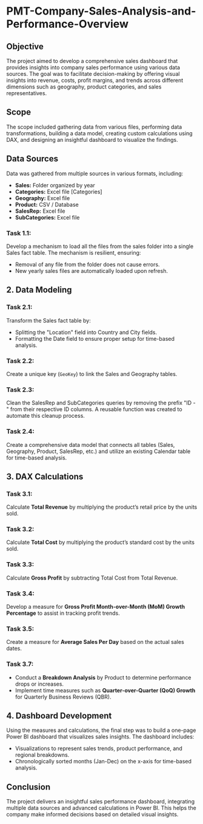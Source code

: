 # PMT-Company-Sales-Analysis-and-Performance-Overview
## Objective
The project aimed to develop a comprehensive sales dashboard that provides insights into company sales performance using various data sources. The goal was to facilitate decision-making by offering visual insights into revenue, costs, profit margins, and trends across different dimensions such as geography, product categories, and sales representatives.
## Scope 
The scope included gathering data from various files, performing data transformations, building a data model, creating custom calculations using DAX, and designing an insightful dashboard to visualize the findings.

## Data Sources
Data was gathered from multiple sources in various formats, including:

- **Sales:** Folder organized by year
- **Categories:** Excel file [Categories]
- **Geography:** Excel file
- **Product:** CSV / Database
- **SalesRep:** Excel file
- **SubCategories:** Excel file
  
### Task 1.1: 
Develop a mechanism to load all the files from the sales folder into a single Sales fact table. The mechanism is resilient, ensuring:
- Removal of any file from the folder does not cause errors.
- New yearly sales files are automatically loaded upon refresh.

## 2. Data Modeling

### Task 2.1:  
Transform the Sales fact table by:
- Splitting the "Location" field into Country and City fields.
- Formatting the Date field to ensure proper setup for time-based analysis.

### Task 2.2:  
Create a unique key (`GeoKey`) to link the Sales and Geography tables.

### Task 2.3:  
Clean the SalesRep and SubCategories queries by removing the prefix "ID - " from their respective ID columns. A reusable function was created to automate this cleanup process.

### Task 2.4:  
Create a comprehensive data model that connects all tables (Sales, Geography, Product, SalesRep, etc.) and utilize an existing Calendar table for time-based analysis.

## 3. DAX Calculations

### Task 3.1:  
Calculate **Total Revenue** by multiplying the product’s retail price by the units sold.

### Task 3.2:  
Calculate **Total Cost** by multiplying the product’s standard cost by the units sold.

### Task 3.3:  
Calculate **Gross Profit** by subtracting Total Cost from Total Revenue.

### Task 3.4:  
Develop a measure for **Gross Profit Month-over-Month (MoM) Growth Percentage** to assist in tracking profit trends.

### Task 3.5:  
Create a measure for **Average Sales Per Day** based on the actual sales dates.

### Task 3.7:  
- Conduct a **Breakdown Analysis** by Product to determine performance drops or increases.
- Implement time measures such as **Quarter-over-Quarter (QoQ) Growth** for Quarterly Business Reviews (QBR).

## 4. Dashboard Development

Using the measures and calculations, the final step was to build a one-page Power BI dashboard that visualizes sales insights. The dashboard includes:
- Visualizations to represent sales trends, product performance, and regional breakdowns.
- Chronologically sorted months (Jan-Dec) on the x-axis for time-based analysis.

## Conclusion

The project delivers an insightful sales performance dashboard, integrating multiple data sources and advanced calculations in Power BI. This helps the company make informed decisions based on detailed visual insights.
